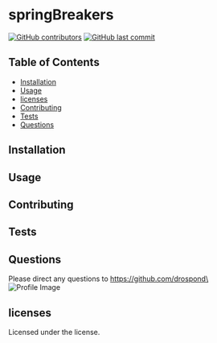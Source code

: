 
# springBreakers
[![GitHub contributors](https://img.shields.io/github/contributors/drospond/springBreakers)](https://github.com/drospond/springBreakers/graphs/contributors)
[![GitHub last commit](https://img.shields.io/github/last-commit/drospond/springBreakers?style=flat)]()

## Table of Contents
* [Installation](#installation)
* [Usage](#usage)
* [licenses](#licenses)
* [Contributing](#contributing)
* [Tests](#tests)
* [Questions](#questions)
## Installation

## Usage

## Contributing

## Tests

## Questions
Please direct any questions to
https://github.com/drospond\
![Profile Image](https://avatars1.githubusercontent.com/u/43630721?v=4)
## licenses
Licensed under the  license.
